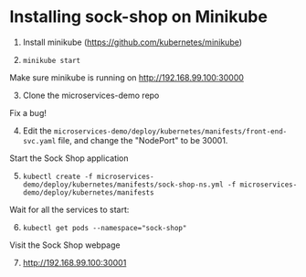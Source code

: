 # Installing sock-shop on Minikube

1) Install minikube (https://github.com/kubernetes/minikube)

2) `minikube start`

Make sure minikube is running on http://192.168.99.100:30000

3) Clone the microservices-demo repo

Fix a bug!

4) Edit the `microservices-demo/deploy/kubernetes/manifests/front-end-svc.yaml` file, and change the "NodePort" to be 30001.

Start the Sock Shop application

5) `kubectl create -f microservices-demo/deploy/kubernetes/manifests/sock-shop-ns.yml -f microservices-demo/deploy/kubernetes/manifests`

Wait for all the services to start:

6) `kubectl get pods --namespace="sock-shop"`

Visit the Sock Shop webpage

7) http://192.168.99.100:30001
